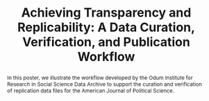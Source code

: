 ---
abstract: In this poster, we illustrate the workflow developed by the Odum Institute
  for Research in Social Science Data Archive to support the curation and verification
  of replication data files for the American Journal of Political Science.
creators:
- Christian, Thu-Mai
- Lafferty-Hess, Sophia
date: null
document_url: https://services.phaidra.univie.ac.at/api/object/o:429580/download
grand_parent: iPRES
institutions: []
keywords:
- data curation
- data quality
- replication
- verification
landing_page_url: https://phaidra.univie.ac.at/o:429580
language: eng
layout: publication
license: CC BY 4.0 International
notes_url: null
parent: iPRES 2015
presentation_url: null
publication_type: poster
size: 411511
source_name: iPRES
title: 'Achieving Transparency and Replicability: A Data Curation, Verification, and
  Publication Workflow'
year: 2015
---